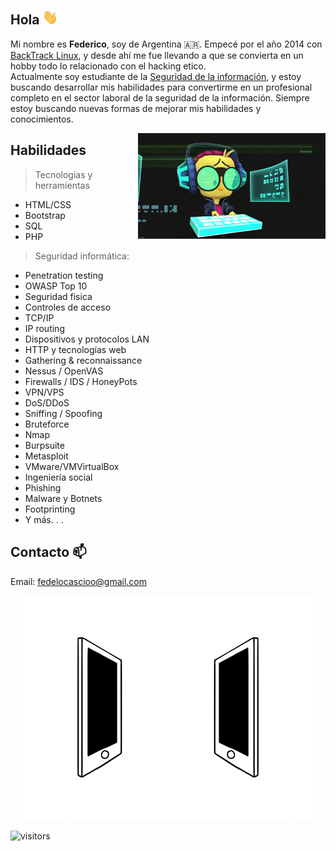 ## Hola <img src="https://github.com/legacysec/legacysec/blob/main/giphy.gif" width="25px">

Mi nombre es **Federico**, soy de Argentina :argentina:. Empecé por el año 2014 con [BackTrack Linux](https://es.wikipedia.org/wiki/BackTrack), y desde ahí me fue llevando a que se convierta en un hobby todo lo relacionado con el hacking etico.<br/>Actualmente soy estudiante de la [Seguridad de la información](https://es.wikipedia.org/wiki/Seguridad_de_la_informaci%C3%B3n), y estoy buscando desarrollar mis habilidades para convertirme en un profesional completo en el sector laboral de la seguridad de la información. Siempre estoy buscando nuevas formas de mejorar mis habilidades y conocimientos.

<img align='right' src="https://github.com/legacysec/legacysec/blob/main/giphy2.gif?raw=true" width="300" />

## Habilidades
>Tecnologias y herramientas
- HTML/CSS
- Bootstrap
- SQL
- PHP

>Seguridad informática:
- Penetration testing
- OWASP Top 10
- Seguridad fisica
- Controles de acceso
- TCP/IP
- IP routing
- Dispositivos y protocolos LAN
- HTTP y tecnologías web
- Gathering & reconnaissance
- Nessus / OpenVAS
- Firewalls / IDS / HoneyPots
- VPN/VPS
- DoS/DDoS
- Sniffing / Spoofing
- Bruteforce
- Nmap
- Burpsuite
- Metasploit
- VMware/VMVirtualBox
- Ingeniería social
- Phishing
- Malware y Botnets
- Footprinting
- Y más. . .

## Contacto 📫
Email: fedelocascioo@gmail.com

<p align="center">
        <img src="https://github.com/legacysec/legacysec/blob/main/connected.gif?raw=true" alt="Github Stats" />
</p>

![visitors](https://visitor-badge.glitch.me/badge?page_id=legacy111&left_color=green&right_color=red)
